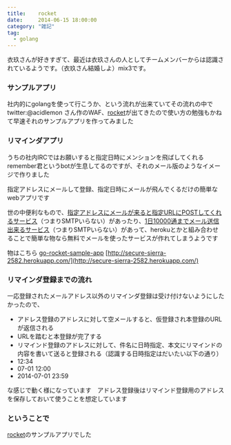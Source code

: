 ```yaml
---
title:    rocket
date:     2014-06-15 18:00:00
category: "雑記"
tag:
  - golang
---
```


衣玖さんが好きすぎて、最近は衣玖さんの人としてチームメンバーからは認識されているようです。（衣玖さん結婚しよ）mix3です。

### サンプルアプリ

社内的にgolangを使って行こうか、という流れが出来ていてその流れの中で twitter:@acidlemon さん作のWAF、[rocket](https://github.com/acidlemon/rocket)が出てきたので使い方の勉強もかねて早速それのサンプルアプリを作ってみました

### リマインダアプリ

うちの社内IRCではお願いすると指定日時にメンションを飛ばしてくれるremember君というbotが生息してるのですが、それのメール版のようなイメージで作りました

指定アドレスにメールして登録、指定日時にメールが飛んでくるだけの簡単なwebアプリです

世の中便利なもので、[指定アドレスにメールが来ると指定URLにPOSTしてくれるサービス](http://www.cloudmailin.com/)（つまりSMTPいらない）があったり、[1日10000通までメール送信出来るサービス](http://www.mailgun.com/)（つまりSMTPいらない）があって、herokuとかと組み合わせることで簡単な物なら無料でメールを使ったサービスが作れてしまうようです

物はこちら [go-rocket-sample-app](https://github.com/mix3/go-rocket-sample-app) [http://secure-sierra-2582.herokuapp.com/](http://secure-sierra-2582.herokuapp.com/)

### リマインダ登録までの流れ

一応登録されたメールアドレス以外のリマインダ登録は受け付けないようにしたかったので、

* アドレス登録のアドレスに対して空メールすると、仮登録され本登録のURLが返信される
* URLを踏むと本登録が完了する
* リマインド登録のアドレスに対して、件名に日時指定、本文にリマインドの内容を書いて送ると登録される（認識する日時指定はだいたい以下の通り）
 * 12:34
 * 07-01 12:00
 * 2014-07-01 23:59

な感じで動く様になっています　アドレス登録後はリマインド登録用のアドレスを保存しておいて使うことを想定しています

### ということで

[rocket](https://github.com/acidlemon/rocket)のサンプルアプリでした
